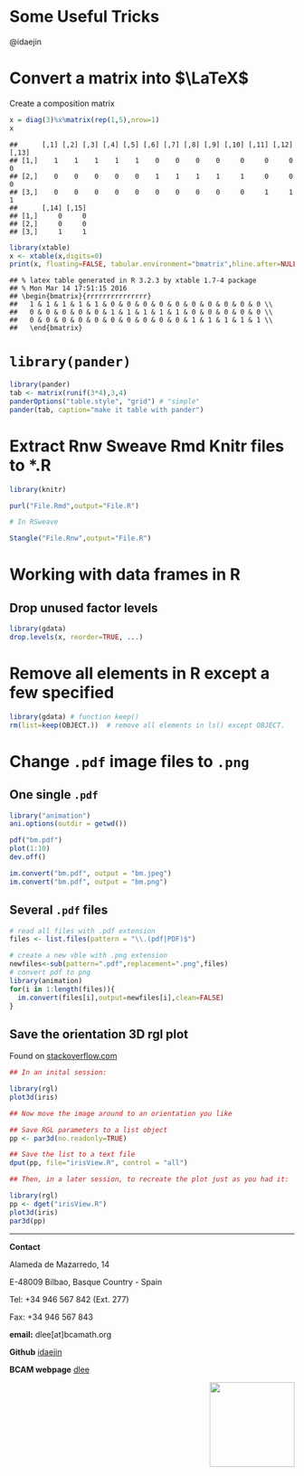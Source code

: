 # Some Useful Tricks
@idaejin  
  


# Convert a matrix into $\LaTeX$

Create a composition matrix 


```r
x = diag(3)%x%matrix(rep(1,5),nrow=1)
x
```

```
##      [,1] [,2] [,3] [,4] [,5] [,6] [,7] [,8] [,9] [,10] [,11] [,12] [,13]
## [1,]    1    1    1    1    1    0    0    0    0     0     0     0     0
## [2,]    0    0    0    0    0    1    1    1    1     1     0     0     0
## [3,]    0    0    0    0    0    0    0    0    0     0     1     1     1
##      [,14] [,15]
## [1,]     0     0
## [2,]     0     0
## [3,]     1     1
```

```r
library(xtable)
x <- xtable(x,digits=0)
print(x, floating=FALSE, tabular.environment="bmatrix",hline.after=NULL, include.rownames=FALSE, include.colnames=FALSE)
```

```
## % latex table generated in R 3.2.3 by xtable 1.7-4 package
## % Mon Mar 14 17:51:15 2016
## \begin{bmatrix}{rrrrrrrrrrrrrrr}
##   1 & 1 & 1 & 1 & 1 & 0 & 0 & 0 & 0 & 0 & 0 & 0 & 0 & 0 & 0 \\ 
##   0 & 0 & 0 & 0 & 0 & 1 & 1 & 1 & 1 & 1 & 0 & 0 & 0 & 0 & 0 \\ 
##   0 & 0 & 0 & 0 & 0 & 0 & 0 & 0 & 0 & 0 & 1 & 1 & 1 & 1 & 1 \\ 
##   \end{bmatrix}
```

# `library(pander)`


```r
library(pander)
tab <- matrix(runif(3*4),3,4)
panderOptions("table.style", "grid") # "simple"
pander(tab, caption="make it table with pander")
```

# Extract Rnw Sweave Rmd Knitr files to *.R


```r
library(knitr)

purl("File.Rmd",output="File.R")

# In RSweave

Stangle("File.Rnw",output="File.R")
```

# Working with data frames in R

## Drop unused factor levels


```r
library(gdata)
drop.levels(x, reorder=TRUE, ...)
```

#  Remove all elements in R except a few specified


```r
library(gdata) # function keep()
rm(list=keep(OBJECT.))  # remove all elements in ls() except OBJECT.
```



# Change `.pdf` image files to `.png`

## One single `.pdf`


```r
library("animation")
ani.options(outdir = getwd())

pdf("bm.pdf")
plot(1:10)
dev.off()

im.convert("bm.pdf", output = "bm.jpeg")
im.convert("bm.pdf", output = "bm.png")
```

## Several `.pdf` files




```r
# read all files with .pdf extension
files <- list.files(pattern = "\\.(pdf|PDF)$")

# create a new vble with .png extension 
newfiles<-sub(pattern=".pdf",replacement=".png",files)
# convert pdf to png
library(animation)
for(i in 1:length(files)){
  im.convert(files[i],output=newfiles[i],clean=FALSE)
}
```

## Save the orientation 3D rgl plot

Found on [stackoverflow.com](http://stackoverflow.com/questions/16362381/save-the-orientation-of-a-rgl-plot3d-plot)


```r
## In an inital session:

library(rgl)
plot3d(iris) 

## Now move the image around to an orientation you like

## Save RGL parameters to a list object
pp <- par3d(no.readonly=TRUE)

## Save the list to a text file
dput(pp, file="irisView.R", control = "all")

## Then, in a later session, to recreate the plot just as you had it:

library(rgl)
pp <- dget("irisView.R")
plot3d(iris)
par3d(pp)
```


-----------------------------------------------------

**Contact**

Alameda de Mazarredo, 14

E-48009 Bilbao, Basque Country - Spain

Tel: +34 946 567 842 (Ext. 277)

Fax: +34 946 567 843

**email:** dlee[at]bcamath.org

**Github** [idaejin](https://github.com/idaejin/)

**BCAM webpage** [dlee](http://www.bcamath.org/en/people/dlee)

<img src="http://www.bcamath.org/public_images/logo_bcam.jpg" style="width: 150px;" align="right">

